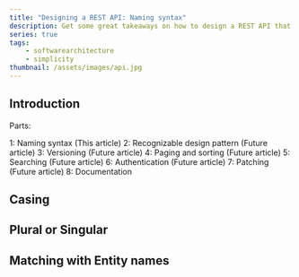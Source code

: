 ```yaml
---
title: "Designing a REST API: Naming syntax"
description: Get some great takeaways on how to design a REST API that is easy to expand, document and use.
series: true
tags:
    - softwarearchitecture
    - simplicity
thumbnail: /assets/images/api.jpg
---
```


## Introduction

Parts:

1: Naming syntax (This article)
2: Recognizable design pattern (Future article)
3: Versioning (Future article)
4: Paging and sorting (Future article)
5: Searching (Future article)
6: Authentication (Future article)
7: Patching (Future article)
8: Documentation

## Casing

## Plural or Singular

## Matching with Entity names

